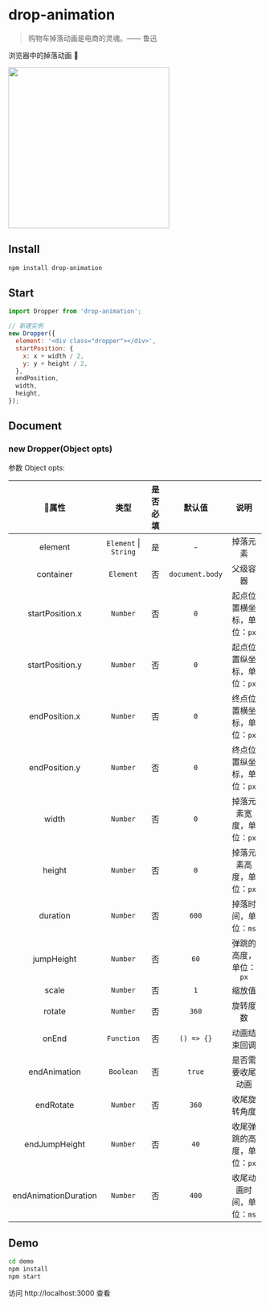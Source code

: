 # drop-animation

> 购物车掉落动画是电商的灵魂。—— 鲁迅

浏览器中的掉落动画 🎾

<image src="http://wx1.sinaimg.cn/mw690/4c8b519dly1fbp9qg0mlog20ho0wghdw.gif" width="320" />

## Install

```bash
npm install drop-animation
```

## Start

```js
import Dropper from 'drop-animation';

// 新建实例
new Dropper({
  element: '<div class="dropper"></div>',
  startPosition: {
    x: x + width / 2,
    y: y + height / 2,
  },
  endPosition,
  width,
  height,
});
```

## Document

### new Dropper(Object opts)

参数 Object opts:

| 属性 | 类型 | 是否必填 | 默认值 | 说明 |
| :-: | :-: | :-: | :-: | :-: |
| element | `Element` \| `String` | 是 | - | 掉落元素
| container | `Element` | 否 | `document.body` | 父级容器
| startPosition.x | `Number` | 否 | `0` | 起点位置横坐标，单位：`px`
| startPosition.y | `Number` | 否 | `0` | 起点位置纵坐标，单位：`px`
| endPosition.x | `Number` | 否 | `0` | 终点位置横坐标，单位：`px`
| endPosition.y | `Number` | 否 | `0` | 终点位置纵坐标，单位：`px`
| width | `Number` | 否 | `0` | 掉落元素宽度，单位：`px`
| height | `Number` | 否 | `0` | 掉落元素高度，单位：`px`
| duration | `Number` | 否 | `600` | 掉落时间，单位：`ms`
| jumpHeight | `Number` | 否 | `60` | 弹跳的高度，单位：`px`
| scale | `Number` | 否 | `1` | 缩放值
| rotate | `Number` | 否 | `360` | 旋转度数
| onEnd | `Function` | 否 | `() => {}` | 动画结束回调
| endAnimation | `Boolean` | 否 | `true` | 是否需要收尾动画
| endRotate | `Number` | 否 | `360` | 收尾旋转角度
| endJumpHeight | `Number` | 否 | `40` | 收尾弹跳的高度，单位：`px`
| endAnimationDuration | `Number` | 否 | `400` | 收尾动画时间，单位：`ms`

## Demo

```bash
cd demo
npm install
npm start
```

访问 http://localhost:3000 查看
